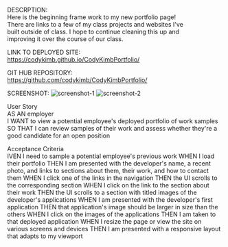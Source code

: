 DESCRPTION:  
Here is the beginning frame work to my new portfolio page!  
There are links to a few of my class projects and websites I've  
built outside of class. I hope to continue cleaning this up and  
improving it over the course of our class.

LINK TO DEPLOYED SITE:    
https://codykimb.github.io/CodyKimbPortfolio/

GIT HUB REPOSITORY:  
https://github.com/codykimb/CodyKimbPortfolio/

SCREENSHOT:
![screenshot-1](https://user-images.githubusercontent.com/72325495/102045543-f9ccae80-3d9e-11eb-8b2c-335ad6ed1ffc.png)
![screenshot-2](https://user-images.githubusercontent.com/72325495/102047874-b0329280-3da3-11eb-96cb-853c4b38eb86.png)

User Story  
AS AN employer  
I WANT to view a potential employee's deployed portfolio of work samples  
SO THAT I can review samples of their work and assess whether they're a   good candidate for an open position  
  
Acceptance Criteria  
IVEN I need to sample a potential employee's previous work
WHEN I load their portfolio
THEN I am presented with the developer's name, a recent photo, and links to sections about them, their work, and how to contact them
WHEN I click one of the links in the navigation
THEN the UI scrolls to the corresponding section
WHEN I click on the link to the section about their work
THEN the UI scrolls to a section with titled images of the developer's applications
WHEN I am presented with the developer's first application
THEN that application's image should be larger in size than the others
WHEN I click on the images of the applications
THEN I am taken to that deployed application
WHEN I resize the page or view the site on various screens and devices
THEN I am presented with a responsive layout that adapts to my viewport